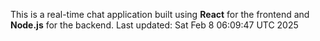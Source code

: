 This is a real-time chat application built using **React** for the frontend and **Node.js** for the backend.
Last updated: Sat Feb  8 06:09:47 UTC 2025

